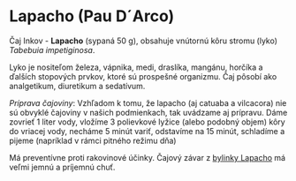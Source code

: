 Lapacho (Pau D´Arco)
====================

Čaj Inkov - **Lapacho** (sypaná 50 g), obsahuje vnútornú kôru stromu (lyko)
*Tabebuia impetiginosa*.

Lyko je nositeľom železa, vápnika, medi, draslíka, mangánu, horčíka a ďalších
stopových prvkov, ktoré sú prospešné organizmu. Čaj pôsobí ako analgetikum,
diuretikum a sedatívum.

*Príprava čajoviny*: Vzhľadom k tomu, že lapacho (aj catuaba a vilcacora) nie sú
obvyklé čajoviny v našich podmienkach, tak uvádzame aj prípravu. Dáme zovrieť 1
liter vody, vložíme 3 polievkové lyžice (alebo podobný objem) kôry do vriacej
vody, necháme 5 minút variť, odstavíme na 15 minút, schladíme a pijeme
(napríklad v rámci pitného režimu dňa)

Má preventívne proti rakovinové účinky. Čajový závar z [bylinky
Lapacho](/sip/bylinky/lapacho/) má veľmi jemnú a príjemnú chuť.

